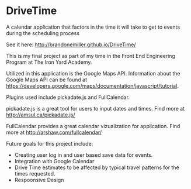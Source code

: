 DriveTime
=========

A calendar application that factors in the time it will take to get to events during the scheduling process

See it here: http://brandonemiller.github.io/DriveTime/

This is my final project as part of my time in the Front End Engineering Program at The Iron Yard Academy.

Utilized in this application is the Google Maps API. Information about the Google Maps API can be found at https://developers.google.com/maps/documentation/javascript/tutorial.

Plugins used include pickadate.js and FullCalendar. 

pickadate.js is a great tool for users to input dates and times.  Find more at http://amsul.ca/pickadate.js/

FullCalendar provides a great calendar vizualization for application. Find more at http://arshaw.com/fullcalendar/

Future goals for this project include:
  - Creating user log in and user based save data for events.
  - Integration with Google Calendar
  - Drive Time estimates to be affected by typical travel patterns for the times requested.
  - Respoonsive Design
